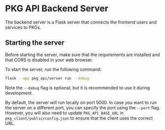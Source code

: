 # PKG API Backend Server

The backend server is a Flask server that connects the frontend users and services to PKGs.

## Starting the server

Before starting the server, make sure that the requirements are installed and that CORS is disabled in your web browser.

To start the server, run the following command:

```bash
flask --app pkg_api/server run --debug
```

Note the `--debug` flag is optional, but it is recommended to use it during development.

By default, the server will run locally on port 5000.
In case you want to run the server on a different port, you can specify the port using the `--port` flag.
However, you will also need to update `PKG_API_BASE_URL` in `pkg_client/public/config.json` to ensure that the client uses the correct URL.
